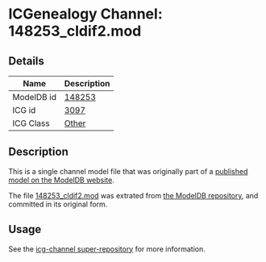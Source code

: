 # ICGenealogy Channel: 148253\_cldif2.mod

## Details

Name | Description
---- | -----------
ModelDB id | [148253](http://senselab.med.yale.edu/ModelDB/ShowModel.cshtml?model=148253)
ICG id | [3097](http://icg.neurotheory.ox.ac.uk/channels/other/3097)
ICG Class | [Other](http://icg.neurotheory.ox.ac.uk/channels/other)

## Description

This is a single channel model file that was originally part of a [published model on the ModelDB website](http://senselab.med.yale.edu/mModelDB/ShowModel.cshtml?model=148253).

The file [148253\_cldif2.mod](148253_cldif2.mod) was extrated from [the ModelDB repository](http://senselab.med.yale.edu/ModelDB/ShowModel.cshtml?model=148253), and committed in its original form.

## Usage

See the [icg-channel super-repository](https://github.com/icgenealogy/icg-channels) for more information.